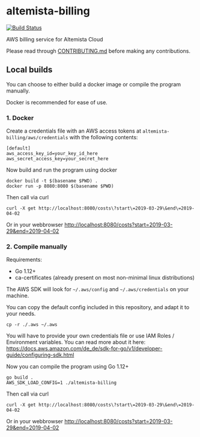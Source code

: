 # altemista-billing

[![Build Status](https://travis-ci.org/Altemista/altemista-billing.svg?branch=master)](https://travis-ci.org/Altemista/altemista-billing)

AWS billing service for Altemista Cloud

Please read through [CONTRIBUTING.md](/CONTRIBUTING.md) before making any contributions.

## Local builds
You can choose to either build a docker image or compile the program manually.

Docker is recommended for ease of use.

### 1. Docker
Create a credentials file with an AWS access tokens at `altemista-billing/aws/credentials` with the following contents:
```
[default]
aws_access_key_id=your_key_id_here
aws_secret_access_key=your_secret_here
```

Now build and run the program using docker
```shell
docker build -t $(basename $PWD) .
docker run -p 8080:8080 $(basename $PWD)
```
Then call via curl
```shell
curl -X get http://localhost:8080/costs\?start\=2019-03-29\&end\=2019-04-02
```
Or in your webbrowser
[http://localhost:8080/costs?start=2019-03-29&end=2019-04-02](http://localhost:8080/costs?start=2019-03-29&end=2019-04-02)


### 2. Compile manually

Requirements:
- Go 1.12+
- ca-certificates (already present on most non-minimal linux distributions)

The AWS SDK will look for `~/.aws/config` and `~/.aws/credentials` on your machine.

You can copy the default config included in this repository, and adapt it to your needs.
```shell
cp -r ./.aws ~/.aws
```

You will have to provide your own credentials file or use IAM Roles / Environment variables. You can read more about it here:
https://docs.aws.amazon.com/de_de/sdk-for-go/v1/developer-guide/configuring-sdk.html

Now you can compile the program using Go 1.12+
```shell
go build .
AWS_SDK_LOAD_CONFIG=1 ./altemista-billing
```
Then call via curl
```shell
curl -X get http://localhost:8080/costs\?start\=2019-03-29\&end\=2019-04-02
```
Or in your webbrowser
[http://localhost:8080/costs?start=2019-03-29&end=2019-04-02](http://localhost:8080/costs?start=2019-03-29&end=2019-04-02)
